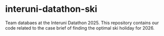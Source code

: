 # interuni-datathon-ski
Team databaes at the Interuni Datathon 2025. This repository contains our code related to the case brief of finding the optimal ski holiday for 2026.
